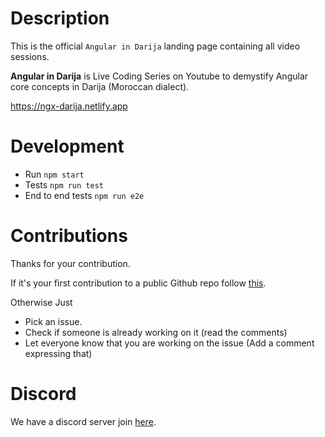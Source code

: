 # Description

This is the official `Angular in Darija` landing page containing all video sessions.

**Angular in Darija** is Live Coding Series on Youtube to demystify Angular core concepts in Darija (Moroccan dialect).

https://ngx-darija.netlify.app

# Development

- Run `npm start` 
- Tests `npm run test`  
- End to end tests `npm run e2e`

# Contributions

Thanks for your contribution.

If it's your first contribution to a public Github repo follow [this](https://github.com/firstcontributions/first-contributions).

Otherwise Just
- Pick an issue.
- Check if someone is already working on it (read the comments)
- Let everyone know that you are working on the issue (Add a comment expressing that)

# Discord

We have a discord server join [here](https://bit.ly/ngDiscord).
